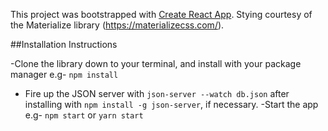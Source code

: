 This project was bootstrapped with [Create React App](https://github.com/facebook/create-react-app).
Stying courtesy of the Materialize library (https://materializecss.com/).

##Installation Instructions 

-Clone the library down to your terminal, and install with your package manager e.g- `npm install`
- Fire up the JSON server with `json-server --watch db.json` after installing with `npm install -g json-server`, if necessary.
-Start the app e.g- `npm start` or `yarn start`



